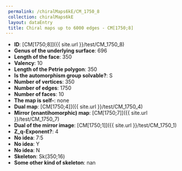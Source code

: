 ```yaml
--- 
 permalink: /chiralMaps6kE/CM_1750_8 
 collection: chiralMaps6kE
 layout: dataEntry
 title: Chiral maps up to 6000 edges - CM[1750;8]
---
```


- **ID**: [CM[1750;8]]({{ site.url }}/test/CM_1750_8)
- **Genus of the underlying surface**: 696
- **Length of the face**: 350
- **Valency**: 10
- **Length of the Petrie polygon**: 350
- **Is the automorphism group solvable?**: S
- **Number of vertices**: 350
- **Number of edges**: 1750
- **Number of faces**: 10
- **The map is self-**: none
- **Dual map**: [CM[1750;4]]({{ site.url }}/test/CM_1750_4)
- **Mirror (enantihomorphic) map**: [CM[1750;7]]({{ site.url }}/test/CM_1750_7)
- **Dual of the mirror image**: [CM[1750;1]]({{ site.url }}/test/CM_1750_1)
- **Z_q-Exponent?**: 4
- **No idea**:  7:5
- **No idea**: Y
- **No idea**: N
- **Skeleton**: Sk(350;16)
- **Some other kind of skeleton**: nan
